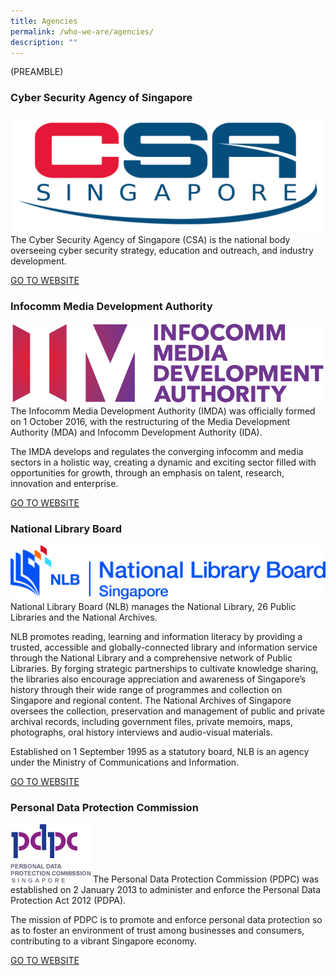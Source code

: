 ```yaml
---
title: Agencies
permalink: /who-we-are/agencies/
description: ""
---
```

(PREAMBLE)

### Cyber Security Agency of Singapore
![](/images/Logos/csa%20logo%20-%20color%20(june2015).jpg)
The Cyber Security Agency of Singapore (CSA) is the national body overseeing cyber security strategy, education and outreach, and industry development.

[GO TO WEBSITE](http://www.csa.gov.sg/)

###   Infocomm Media Development Authority
![](/images/Logos/imda_logo_colour.png)
The Infocomm Media Development Authority (IMDA) was officially formed on 1 October 2016, with the restructuring of the Media Development Authority (MDA) and Infocomm Development Authority (IDA).  
  
The IMDA develops and regulates the converging infocomm and media sectors in a holistic way, creating a dynamic and exciting sector filled with opportunities for growth, through an emphasis on talent, research, innovation and enterprise.

[GO TO WEBSITE](https://www.imda.gov.sg/)

### National Library Board
![](/images/Logos/nlb%20logo%201.jpg)
National Library Board (NLB) manages the National Library, 26 Public Libraries and the National Archives.  
  
NLB promotes reading, learning and information literacy by providing a trusted, accessible and globally-connected library and information service through the National Library and a comprehensive network of Public Libraries. By forging strategic partnerships to cultivate knowledge sharing, the libraries also encourage appreciation and awareness of Singapore’s history through their wide range of programmes and collection on Singapore and regional content. The National Archives of Singapore oversees the collection, preservation and management of public and private archival records, including government files, private memoirs, maps, photographs, oral history interviews and audio-visual materials.  
  
Established on 1 September 1995 as a statutory board, NLB is an agency under the Ministry of Communications and Information.

[GO TO WEBSITE](http://www.nlb.gov.sg/)

### Personal Data Protection Commission
![](/images/Logos/pdpc%20logo.jpeg)
The Personal Data Protection Commission (PDPC) was established on 2 January 2013 to administer and enforce the Personal Data Protection Act 2012 (PDPA).  
  
The mission of PDPC is to promote and enforce personal data protection so as to foster an environment of trust among businesses and consumers, contributing to a vibrant Singapore economy.

[GO TO WEBSITE](https://www.pdpc.gov.sg/)
